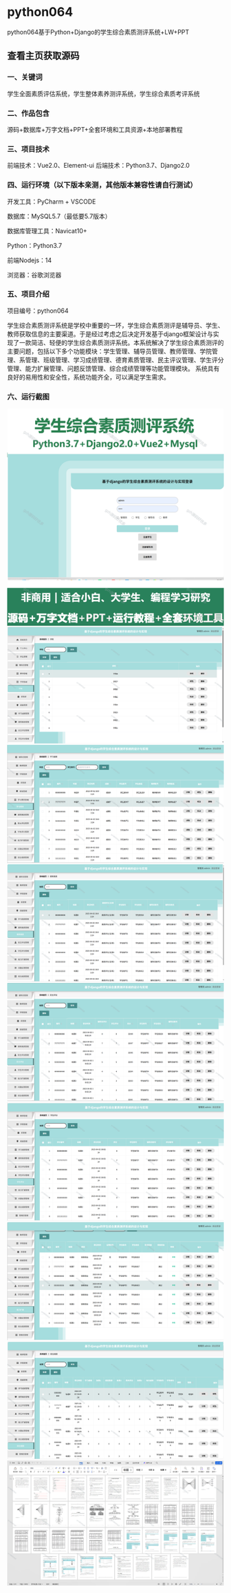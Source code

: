 # python064
python064基于Python+Django的学生综合素质测评系统+LW+PPT
 
## 查看主页获取源码

### 一、关键词
学生全面素质评估系统，学生整体素养测评系统，学生综合素质考评系统

### 二、作品包含
源码+数据库+万字文档+PPT+全套环境和工具资源+本地部署教程

### 三、项目技术
前端技术：Vue2.0、Element-ui
后端技术：Python3.7、Django2.0

### 四、运行环境（以下版本亲测，其他版本兼容性请自行测试）
开发工具：PyCharm + VSCODE

数据库：MySQL5.7（最低要5.7版本）

数据库管理工具：Navicat10+

Python：Python3.7

前端Nodejs：14

浏览器：谷歌浏览器

### 五、项目介绍
项目编号：python064

学生综合素质测评系统是学校中重要的一环，学生综合素质测评是辅导员、学生、教师获取信息的主要渠道。于是经过考虑之后决定开发基于django框架设计与实现了一款简洁、轻便的学生综合素质测评系统。本系统解决了学生综合素质测评的主要问题，包括以下多个功能模块：学生管理、辅导员管理、教师管理、学院管理、系管理、班级管理、学习成绩管理、德育素质管理、民主评议管理、学生评分管理、能力扩展管理、问题反馈管理、综合成绩管理等功能管理模块。
系统具有良好的易用性和安全性，系统功能齐全，可以满足学生需求。

### 六、运行截图

![cover.png](./cover.png)
![1.png](./1.png)
![2.png](./2.png)
![3.png](./3.png)
![4.png](./4.png)
![5.png](./5.png)
![6.png](./6.png)
![7.png](./7.png)
![8.png](./8.png)
